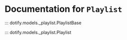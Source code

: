 # Documentation for `Playlist`

::: dotify.models._playlist.PlaylistBase

::: dotify.models._playlist.Playlist
